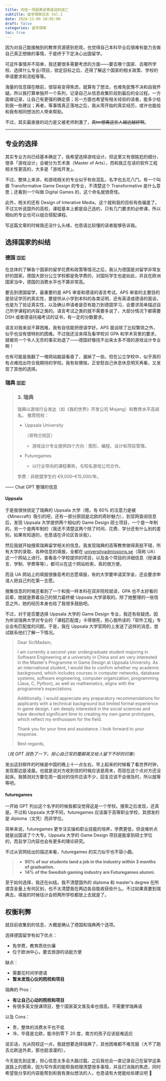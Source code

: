 ```yaml
---
title: 向往一场距离足够遥远的逃亡
subtitle: 留学探索日志 Vol.1
date: 2024-12-09 10:05:00
draft: false
categories: 留学探索
toc: true
---
```


因为对自己能接触到的教育资源感到悲观，也觉得自己本科毕业后很难有能力去做自己真正想做的事情，于是终于下定决心出国留学。

<!--more-->

可这件事情并不简单，我还要很多需要考虑的方面——要去哪个国家、去哪所学校、选择什么专业/项目，锁定目标之后，还得了解这个国家的相关政策、学校的申请要求和流程等等。

海量的信息摆在眼前，很容易变得焦虑，就算有了想法，也难免犹豫不决和自我怀疑。所以我打算单独开一个系列，记录自己从信息收集阶段到最后的全过程。一方面做记录，让自己有更强的确定感；另一方面也希望有相关经验的读者，能多少给到我一些建议；再者，等事情真正落地之后，我从零开始的真实经历，或许也能给和我有相同想法的人带来帮助。

不过，其实最直接的动力是又被老师刺激了，~~真tm想离这些人越远越好啊~~。

---

## 专业的选择

其实专业方向已经基本确定了，我希望选择游戏设计。但这里又有很尴尬的细分，很多「游戏设计」会被分为艺术类（Master of Arts），而和我正在读的软件工程相关性更高的，大多是「游戏开发」。

不过，整体上来讲，和游戏相关的专业似乎有些混乱，名字也五花八门。有一个叫做 Transformative Game Design 的专业，不清楚这个 Transformative 是什么意思；还看到一个叫做 Digital Games 的，这个命名就很奇怪。

此外，相关的还有 Design of Interative Media，这个就和我的目标有些偏差了。不过又听说国外的高校，课程基本上都是自己选的，只有几门要求的必修课，所以相似的专业也可以组合搭配课程。

写这篇文章的时候我还没什么头绪，也恳请比较懂的读者能够告诉我。

## 选择国家的纠结

### 德国 🇩🇪

在总体的了解各个国家的留学花费和政策等情况之后，我认为德国是对留学非常友好的国家。德国大部分公立学校都是免学费的，对国际学生也是如此，并且在欧洲国家当中，德国的消费水平也不算非常高。

要去到德国留学，最重要的是 APS 审查和德语的语言考试。APS 审查的主要目的是验证学历的真实性，要提供从小学到本科的各类证明，还有英语或德语的面谈，也是为了验证真实性，以及确认申请者是否有能力到德国学习，会要求简单描述自己所学课程的内容之类的。语言考试之类的就不需要多说了，大部分情况下都需要 DSH 或者德语托福考试的证书，有一定的分数要求。

语言对我来说不算困难，我有自信能把德语学好。APS 面谈除了比较繁琐之外，似乎也没有很特别的困难。不过我还没来得及看学校对 GPA 和学术背景的要求，就被另一个令人无奈的事实劝退了——德国好像找不出来太多不错的游戏设计专业啊！

也有可能是我翻了一堆网站脑袋看昏了，漏掉了一些。但在公立学校中，似乎真的有点难找出符合我期待的学校。我有些懊恼，正安慰自己休息休息明天再看，又发现了其他的选择。

### 瑞典 🇸🇪

> ### 3. **瑞典**
>
> 瑞典以游戏行业发达（如《我的世界》开发公司 Mojang）和教育水平高闻名。
> 推荐院校：
>
> - Uppsala University
>
>   （哥特兰校区）
>
>   - 游戏设计专业提供四个方向：图形、编程、设计和项目管理。
>
> - Futuregames
>
>   - 以行业导向的课程著称，与知名游戏公司合作。
>
> 学费：非欧盟学生约 €9,000–€15,000/年。

—— Chat GPT 整理的信息

#### Uppsala

于是我很快锁定了瑞典的 Uppsala 大学（嗯，有 60% 的注意力是被《Minecraft》吸引的吧，还有一部分原因是北欧的奇妙魅力），到官网查阅信息后，发现 Uppsala 大学提供两个相似的 Game Design 硕士项目，一个是一年制的，另一个是两年制的（我还不清楚这两个除了时间、花费、学分还有什么别的差别，如果有知道的，也恳请在评论区告诉我）。

然后我就开始搜索瑞典留学相关的信息。我发现瑞典的高等教育做得真挺不错，所有大学的录取、各种信息的填报，全都在 [universityadmissions.se](https://www.universityadmissions.se/)（简称 UA）这一个网站上进行。查看各个学校提供的项目，以及各个项目的详细信息（授课语言、学制、学费等等），都可以在这个网站检索，真的很方便。

而且 UA 网站上的填报很像高考的志愿填报，有的大学要申请奖学金，还会要求申请人把自己列在第一志愿。

搜集信息的时候还看到了一个和我一样本科在双非院校就读，GPA 也不太好看的前辈，她就是靠着自己的努力最终被 Uppsala 大学录取的。除了她整理的一些信息之外，她的经历本身也给了我很多鼓励吧。

不过，对于是否要选择 Uppsala 大学的 Game Design 专业，我还有些疑虑。因为听说瑞典大学对专业的「课程匹配度」卡得很死，担心我所读的「软件工程」专业会有匹配度的问题。于是，我在 Uppsala 大学官网的上发送了这样的消息，尝试联系他们了解一下情况。

> Dear Sir/Madam,
>
> I am currently a second-year undergraduate student majoring in Software Engineering at a university in China and am very interested in the Master’s Programme in Game Design at Uppsala University. As an international student, I would like to confirm whether my academic background, which includes courses in computer networks, database systems, software engineering, computer organization, programming (Java, C, Python), as well as mathematics, aligns with the programme’s expectations.
>
> Additionally, I would appreciate any preparatory recommendations for applicants with a technical background but limited formal experience in game design. I am deeply interested in the social sciences and have devoted significant time to creating my own game prototypes, which reflect my enthusiasm for the field.
>
> Thank you for your time and assistance. I look forward to your response.
>
> Best regards,

（*找 GPT 润色了一下，担心自己写的蹩脚英文给人留下不好的印象*）

发出这封邮件的时候是中国的晚上十一点左右，早上起来的时候看了看世界时钟，发现那边是凌晨。也就是说对方收到信的时候应该是周末，而现在这个点对方还没起床。我猜测对方要在周一面对的信件应该不少，回复应该不会很及时，所以就等等吧。

#### futuregames

一开始 GPT 列出这个名字的时候我都没觉得这是一个学校。搜索之后发现，还真是。不过和 Uppsala 大学不同，futuregames 应该属于高等职业学校，其颁发的是 diploma（文凭）而非学位。

简单来说，futuregames 更专注实操和职业技能的培养，学费更低，但说难听点就是出国读了个大专。Uppsala 大学的 Game Design 项目是能拿到硕士学位的，而且学习内容也会有更多的理论研究。

不过从官网给出的描述来看，futuregames 的实力似乎也不容小觑。

> - **90% of our students land a job in the industry within 3 months of graduation.**
> - **14% of the Swedish gaming industry are Futuregames alumni.**

至于如何选择，我还在纠结。我不清楚国外的 diploma 和 master's degree 在所谓含金量上有何区别，也不太清楚我在两边各自能收获些什么。不过如果真要到瑞典去，填报的时候估计会把两所学校都放上去就是了。

## 权衡利弊

就目前收集到的信息，大概是确认了德国和瑞典两个选项。

选择德国留学有如下优点：

- 免学费，教育质优价廉
- 位于欧洲中心，要去旅游的话挺方便

缺点：

- 需要花时间学德语
- **暂未发现心仪的院校和项目**

瑞典的 Pros：

- **有让自己心动的院校和项目**
- 有很多英文授课项目，整个国家英文普及率也很高，不需要学瑞典语

以及 Cons：

- 贵，整体的消费水平也不低
- 冷，毕竟是北欧，能冷到零下 20 度，南方的孩子应该挺难适应

说实话，光从院校这一点，我就想要选择瑞典了，其他困难都不难克服（大不了跑去北欧送外卖，那也挺浪漫的）。

今天就先到这里，担心信息太多会大脑过载。之后我也会一直记录自己在留学这条道路上的摸索，因为写作真的能帮我梳理清楚很多事情，并且打消我的焦虑，同时希望我分享的内容能帮到和我有类似想法的人，也恳请有大佬能给些建议吧 🥺
